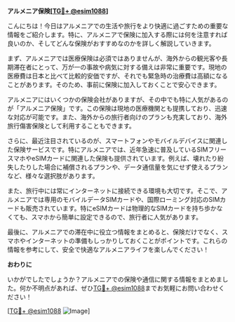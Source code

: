 **アルメニア保険[[TG💪+ @esim1088](https://t.me/s/esim1088)]**

こんにちは！今日はアルメニアでの生活や旅行をより快適に過ごすための重要な情報をご紹介します。特に、アルメニアで保険に加入する際には何を注意すれば良いのか、そしてどんな保険がおすすめなのかを詳しく解説していきます。

まず、アルメニアでは医療保険は必須ではありませんが、海外からの観光客や長期滞在者にとって、万が一の事故や病気に対する備えは非常に重要です。現地の医療費は日本と比べて比較的安価ですが、それでも緊急時の治療費は高額になることがあります。そのため、事前に保険に加入しておくことで安心できます。

アルメニアにはいくつかの保険会社がありますが、その中でも特に人気があるのが「アルメニア保険」です。この保険は現地の医療機関とも提携しており、迅速な対応が可能です。また、海外からの旅行者向けのプランも充実しており、海外旅行傷害保険として利用することもできます。

さらに、最近注目されているのが、スマートフォンやモバイルデバイスに関連した保険サービスです。特にアルメニアでは、近年急速に普及しているSIMフリースマホやeSIMカードに関連した保険も提供されています。例えば、壊れたり紛失したりした場合に補償されるプランや、データ通信量を気にせず使えるプランなど、様々な選択肢があります。

また、旅行中には常にインターネットに接続できる環境も大切です。そこで、アルメニアでは専用のモバイルデータSIMカードや、国際ローミング対応のSIMカードも販売されています。特にeSIMカードは物理的なSIMカードを持ち歩かなくても、スマホから簡単に設定できるので、旅行者に人気があります。

最後に、アルメニアでの滞在中に役立つ情報をまとめると、保険だけでなく、スマホやインターネットの準備もしっかりしておくことがポイントです。これらの情報を参考にして、安全で快適なアルメニアライフを楽しんでください！

**おわりに**

いかがでしたでしょうか？アルメニアでの保険や通信に関する情報をまとめました。何か不明点があれば、ぜひ[TG💪+ @esim1088](https://t.me/s/esim1088)までお気軽にお問い合わせください！

[[TG💪+ @esim1088](https://t.me/s/esim1088) ![Image](https://i.postimg.cc/Y0z9fWf4/image.png)]